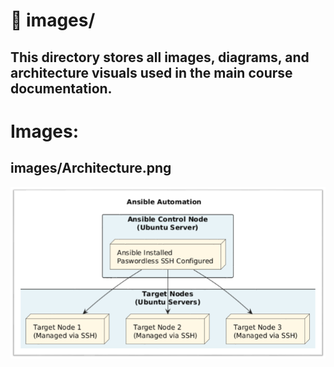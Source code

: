 # 📂 images/  

This directory stores all images, diagrams, and architecture visuals used in the main course documentation.  
---
# Images:

## images/Architecture.png
<p align="center">
  <img src="Architecture.png" alt="Ansible Automation Architecture">
</p>
